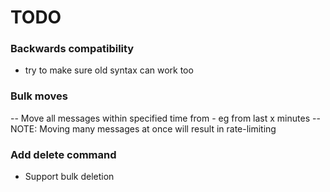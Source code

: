 # TODO

### Backwards compatibility
- try to make sure old syntax can work too

### Bulk moves
-- Move all messages within specified time from
    - eg from last x minutes
-- NOTE: Moving many messages at once will result in rate-limiting

### Add delete command
- Support bulk deletion
